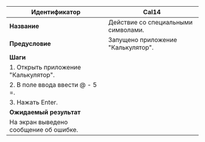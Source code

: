  Идентификатор | Cal14 |
| --- | --- |
| **Название** | Действие со специальными символами. |
| **Предусловие** | Запущено приложение "Калькулятор".
| **Шаги** | 
| 1. Открыть приложение "Калькулятор".
| 2. В поле ввода ввести @ - 5 =.
| 3. Нажать Enter.
| **Ожидаемый результат** |
| На экран выведено сообщение об ошибке.